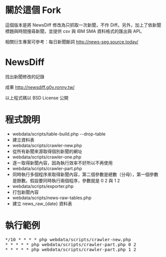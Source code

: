 關於這個 Fork
=============

這個版本是將 NewsDiff 修改為只抓取一次新聞，不作 Diff。另外，加上了依新聞標題與時間搜尋新聞，並提供 csv 與 IBM SMA 資料格式的匯出與 API。

相關衍生專案可參考：每日新聞斷詞 http://news-seg.source.today/


NewsDiff
========

找出新聞修改的記錄

成果 http://newsdiff.g0v.ronny.tw/

以上程式碼以 BSD License 公開

程式說明
========
* webdata/scripts/table-build.php --drop-table
 * 建立資料表
* webdata/scripts/crawler-new.php
 * 從所有新聞來源取得個別新聞的網址
* webdata/scripts/crawler-one.php
 * 逐一取得新聞內容，因為執行效率不好所以不再使用
* webdata/scripts/crawler-part.php
 * 同時執行多個程序來取得新聞內容，第二個參數是總數（分母），第一個參數是餘數。假設要同時執行兩個程序，參數就是 0 2 與 1 2
* webdata/scripts/exporter.php
 * 打包新聞內容
* webdata/scripts/news-raw-tables.php
 * 建立 news_raw_{date} 資料表

執行範例
========

<pre>
*/10 * * * * php webdata/scripts/crawler-new.php
* * * * * php webdata/scripts/crawler-part.php 0 2
* * * * * php webdata/scripts/crawler-part.php 1 2
</pre>
